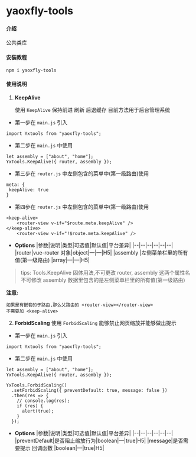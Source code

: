 # yaoxfly-tools

#### 介绍

公共类库

#### 安装教程

```
npm i yaoxfly-tools
```

#### 使用说明

1.  **KeepAlive**

    使用 `KeepAlive` 保持前进 刷新 后退缓存 目前方法用于后台管理系统

- 第一步在 `main.js` 引入

```
import Yxtools from "yaoxfly-tools";
```

- 第二步在 `main.js` 中使用

```
let assembly = ["about", "home"];
YxTools.KeepAlive({ router, assembly });
```

- 第三步在 `router.js` 中左侧包含的菜单中(第一级路由)使用

```
meta: {
 keepAlive: true
}
```

- 第四步在 `router.js` 中左侧包含的菜单中(第一级路由)使用

```
<keep-alive>
    <router-view v-if="$route.meta.keepAlive" />
</keep-alive>
    <router-view v-if="!$route.meta.keepAlive" />
```

- **Options**
  |参数|说明|类型|可选值|默认值|平台差异|
  |--|--|--|--|--|--|
  |router|vue-router 对象|object|—|—|H5|
  |assembly |左侧菜单栏里的所有值(第一级路由) |array|—|—|H5|

> tips: Tools.KeepAlive 固体用法,不可更改 router, assembly 这两个属性名不可修改 assembly 数据里包含的是左侧菜单栏里的所有值(第一级路由)

**注意:**

```
如果是有嵌套的子路由,那么父路由的 <router-view></router-view>
不需要加 <keep-alive>
```

2. **ForbidScaling**
   使用 `ForbidScaling` 能够禁止网页缩放并能够做出提示

- 第一步在 `main.js` 引入

```
import Yxtools from "yaoxfly-tools";
```

- 第二步在 `main.js` 中使用

```
let assembly = ["about", "home"];
YxTools.KeepAlive({ router, assembly });
```

```
YxTools.ForbidScaling()
  .setForbidScaling({ preventDefault: true, message: false })
  .then(res => {
    // console.log(res);
    if (res) {
      alert(true);
    }
  });
```

- **Options**
  |参数|说明|类型|可选值|默认值|平台差异|
  |--|--|--|--|--|--|
  |preventDefault|是否阻止缩放行为|boolean|—|true|H5|
  |message|是否需要提示 回调函数 |boolean|—|true|H5|
